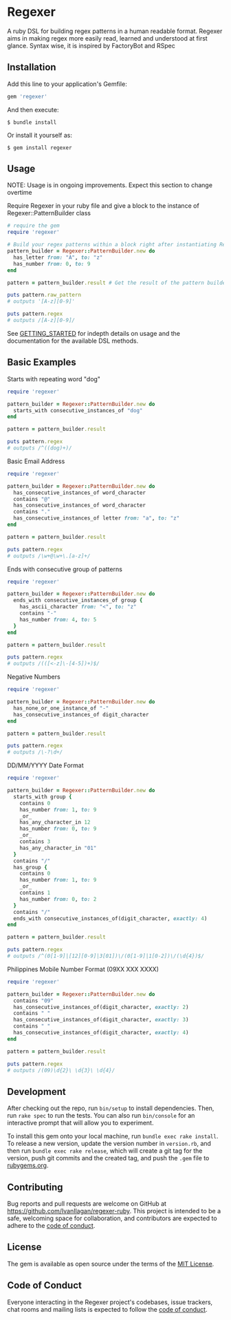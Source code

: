 # Regexer

A ruby DSL for building regex patterns in a human readable format. Regexer aims in making regex more easily read, learned and understood at first glance. Syntax wise, it is inspired
by FactoryBot and RSpec

## Installation

Add this line to your application's Gemfile:

```ruby
gem 'regexer'
```

And then execute:

    $ bundle install

Or install it yourself as:

    $ gem install regexer

## Usage

NOTE: Usage is in ongoing improvements. Expect this section to change overtime

Require Regexer in your ruby file and give a block to the instance of Regexer::PatternBuilder class

```ruby
# require the gem
require 'regexer'

# Build your regex patterns within a block right after instantiating Regexer::PatternBuilder class
pattern_builder = Regexer::PatternBuilder.new do
  has_letter from: "A", to: "z"
  has_number from: 0, to: 9
end

pattern = pattern_builder.result # Get the result of the pattern builder by calling the result method in which it returns a Regexer::Models::Pattern object

puts pattern.raw_pattern
# outputs '[A-z][0-9]'

puts pattern.regex
# outputs /[A-z][0-9]/
```

See [GETTING_STARTED](./GETTING_STARTED.md) for indepth details on usage and the documentation for the available DSL methods.

## Basic Examples
Starts with repeating word "dog"
```ruby
require 'regexer'

pattern_builder = Regexer::PatternBuilder.new do
  starts_with consecutive_instances_of "dog"
end

pattern = pattern_builder.result

puts pattern.regex
# outputs /^((dog)+)/
```

Basic Email Address
```ruby
require 'regexer'

pattern_builder = Regexer::PatternBuilder.new do
  has_consecutive_instances_of word_character
  contains "@"
  has_consecutive_instances_of word_character
  contains "."
  has_consecutive_instances_of letter from: "a", to: "z"
end

pattern = pattern_builder.result

puts pattern.regex
# outputs /\w+@\w+\.[a-z]+/
```

Ends with consecutive group of patterns
```ruby
require 'regexer'

pattern_builder = Regexer::PatternBuilder.new do
  ends_with consecutive_instances_of group {
    has_ascii_character from: "<", to: "z"
    contains "-"
    has_number from: 4, to: 5
  }
end

pattern = pattern_builder.result

puts pattern.regex
# outputs /(([<-z]\-[4-5])+)$/
```

Negative Numbers
```ruby
require 'regexer'

pattern_builder = Regexer::PatternBuilder.new do
  has_none_or_one_instance_of "-"
  has_consecutive_instances_of digit_character
end

pattern = pattern_builder.result

puts pattern.regex
# outputs /\-?\d+/
```

DD/MM/YYYY Date Format
```ruby
require 'regexer'

pattern_builder = Regexer::PatternBuilder.new do
  starts_with group {
    contains 0
    has_number from: 1, to: 9
    _or_
    has_any_character_in 12
    has_number from: 0, to: 9
    _or_
    contains 3
    has_any_character_in "01" 
  }
  contains "/"
  has_group {
    contains 0
    has_number from: 1, to: 9
    _or_
    contains 1
    has_number from: 0, to: 2
  }
  contains "/"
  ends_with consecutive_instances_of(digit_character, exactly: 4)
end

pattern = pattern_builder.result

puts pattern.regex
# outputs /^(0[1-9]|[12][0-9]|3[01])\/(0[1-9]|1[0-2])\/(\d{4})$/
```

Philippines Mobile Number Format (09XX XXX XXXX)
```ruby
require 'regexer'

pattern_builder = Regexer::PatternBuilder.new do
  contains "09"
  has_consecutive_instances_of(digit_character, exactly: 2)
  contains " "
  has_consecutive_instances_of(digit_character, exactly: 3)
  contains " "
  has_consecutive_instances_of(digit_character, exactly: 4)
end

pattern = pattern_builder.result

puts pattern.regex
# outputs /(09)\d{2}\ \d{3}\ \d{4}/
```
## Development

After checking out the repo, run `bin/setup` to install dependencies. Then, run `rake spec` to run the tests. You can also run `bin/console` for an interactive prompt that will allow you to experiment.

To install this gem onto your local machine, run `bundle exec rake install`. To release a new version, update the version number in `version.rb`, and then run `bundle exec rake release`, which will create a git tag for the version, push git commits and the created tag, and push the `.gem` file to [rubygems.org](https://rubygems.org).

## Contributing

Bug reports and pull requests are welcome on GitHub at https://github.com/IvanIlagan/regexer-ruby. This project is intended to be a safe, welcoming space for collaboration, and contributors are expected to adhere to the [code of conduct](https://github.com/IvanIlagan/regexer-ruby/blob/master/CODE_OF_CONDUCT.md).

## License

The gem is available as open source under the terms of the [MIT License](https://opensource.org/licenses/MIT).

## Code of Conduct

Everyone interacting in the Regexer project's codebases, issue trackers, chat rooms and mailing lists is expected to follow the [code of conduct](https://github.com/IvanIlagan/regexer-ruby/blob/master/CODE_OF_CONDUCT.md).
